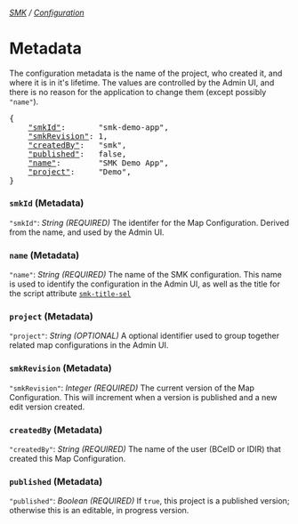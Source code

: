 ###### [SMK](..) / [Configuration](.)

# Metadata

The configuration metadata is the name of the project, who created it, and where it is in it's lifetime.
The values are controlled by the Admin UI, and there is no reason for the application to change them (except possibly `"name"`).

<pre>
{
    <a href="#smkid-metadata"      >"smkId"</a>:       "smk-demo-app",
    <a href="#smkrevision-metadata">"smkRevision"</a>: 1,
    <a href="#createdby-metadata"  >"createdBy"</a>:   "smk",
    <a href="#published-metadata"  >"published"</a>:   false,
    <a href="#name-metadata"       >"name"</a>:        "SMK Demo App",
    <a href="#project-metadata"    >"project"</a>:     "Demo",
}
</pre>

### `smkId` (Metadata)
`"smkId"`: *String*  *(REQUIRED)*
The identifer for the Map Configuration.
Derived from the name, and used by the Admin UI.

### `name` (Metadata)
`"name"`: *String*  *(REQUIRED)*
The name of the SMK configuration.
This name is used to identify the configuration in the Admin UI, as well as the title for the script attribute [`smk-title-sel`](./SMK-Client-API.md#smk-title-sel-attribute)

### `project` (Metadata)
`"project"`: *String*  *(OPTIONAL)*
A optional identifier used to group together related map configurations in the Admin UI.

### `smkRevision` (Metadata)
`"smkRevision"`: *Integer*  *(REQUIRED)*
The current version of the Map Configuration. This will increment when a version is published and a new edit version created.

### `createdBy` (Metadata)
`"createdBy"`: *String*  *(REQUIRED)*
The name of the user (BCeID or IDIR) that created this Map Configuration.

### `published` (Metadata)
`"published"`: *Boolean*  *(REQUIRED)*
If `true`, this project is a published version; otherwise this is an editable, in progress version.

